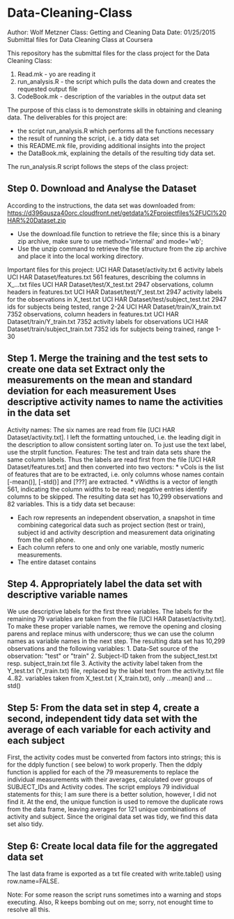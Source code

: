 # Data-Cleaning-Class
Author:		Wolf Metzner
Class:		Getting and Cleaning Data
Date:		  01/25/2015
Submittal files for Data Cleaning Class at Coursera

This repository has the submittal files for the class project for the Data Cleaning Class:
1. Read.mk - yo are reading it
2. run_analysis.R - the script which pulls the data down and creates the requested output file
3. CodeBook.mk - description of the variables in the output data set

The purpose of this class is to demonstrate skills in obtaining and cleaning data.
The deliverables for this project are:
* the script run_analysis.R which performs all the functions necessary
* the  result of running the script, i.e. a tidy data set 
* this README.mk file, providing additional insights into the project
* the DataBook.mk, explaining the details of the resulting tidy data set.

The run_analysis.R script follows the steps of the class project:

Step 0. Download and Analyse the Dataset
----------------------------------------

According to the instructions, the data set was downloaded from:
    https://d396qusza40orc.cloudfront.net/getdata%2Fprojectfiles%2FUCI%20HAR%20Dataset.zip
* Use the download.file function to retrieve the file; 
  since this is a binary zip archive, make sure to use method='internal' and mode='wb';
* Use the unzip command to retrieve the file structure from the zip archive and place it
  into the local working directory.

Important files for this project:
	UCI HAR Dataset/activity.txt				6 activity labels
	UCI HAR Dataset/features.txt				561 features, describing the columns in X_...txt files
	UCI HAR Dataset/test/X_test.txt             2947 observations, column headers in features.txt
	UCI HAR Dataset/test/Y_test.txt				2947 activity labels for the observations in X_test.txt
	UCI HAR Dataset/test/subject_test.txt		2947 ids for subjects being tested, range 2-24
	UCI HAR Dataset/train/X_train.txt			7352 observations, column headers in features.txt
	UCI HAR Dataset/train/Y_train.txt			7352 activity labels for observations
	UCI HAR Dataset/train/subject_train.txt		7352 ids for subjects being trained, range 1-30


Step 1. Merge the training and the test sets to create one data set
        Extract only the measurements on the mean and standard deviation for each measurement
		Uses descriptive activity names to name the activities in the data set
---------------------------------------------------------------------------------------------
Activity names:
	The six names are read from file [UCI HAR Dataset/activity.txt].
	I left the formatting untouched, i.e. the leading digit in the description to allow 
	consistent sorting later on. To just use the text label, use the strplit function.
Features:
	The test and train data sets share the same column labels.
	Thus the labels are read first from the file [UCI HAR Dataset/features.txt] and then converted
	into two vectors:
	* vCols is the list of features that are to be extracted, i.e. only columns whose names 
	  contain [-mean()], [-std()] and [???] are extracted.
	* vWidths is a vector of length 561, indicating the column widths to be read;
	  negative entries identify columns to be skipped.
The resulting data set has 10,299 observations and 82 variables. This is a tidy data set because:
* Each row represents an independent observation, a snapshot in time combining categorical data such as
  project section (test or train), subject id and activity description and measurement data originating
  from the cell phone.
* Each column refers to one and only one variable, mostly numeric measurements.
* The entire dataset contains 

Step 4. Appropriately label the data set with descriptive variable names
------------------------------------------------------------------------
We use descriptive labels for the first three variables.
The labels for the remaining 79 variables are taken from the file [UCI HAR Dataset/activity.txt]. 
To make these proper variable names, we remove the opening and closing parens and replace minus
with underscore; thus we can use the column names as variable names in the next step.
The resulting data set has 10,299 observations and the following variables:
	1.	Data-Set		source of the observation: "test" or "train"
	2.	Subject-ID		taken from the subject_test.txt resp. subject_train.txt file
	3.	Activity		the activity label taken from the Y_test.txt (Y_train.txt) file,
						replaced by the label text from the activity.txt file
	4..82.				variables taken from X_test.txt ( X_train.txt), only ...mean() and ... std()


Step 5: From the data set in step 4, create a second, independent tidy data set with the average of 
		each variable for each activity and each subject
----------------------------------------------------------------------------------------------------

First, the activity codes must be converted from factors into strings; this is for the ddply function ( see below) to work properly.
Then the ddply function is applied for each of the 79 measurements to replace the individual measurements with their averages, 
calculated over groups of SUBJECT_IDs and Activity codes.
The script employs 79 individual statements for this; I am sure there is a better solution, however, I did not find it.
At the end, the unique function is used to remove the duplicate rows from the data frame, leaving averages for 121 unique 
combinations of activity and subject.
Since the original data set was tidy, we find this data set also tidy.


Step 6: Create local data file for the aggregated data set
----------------------------------------------------------
The last data frame is exported as a txt file created with write.table() using row.name=FALSE.

Note: For some reason the script runs sometimes into a warning and stops executing. 
      Also, R keeps bombing out on me; sorry, not enought time to resolve all this.
      

